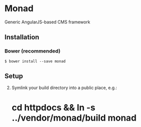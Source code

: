 # Monad
Generic AngularJS-based CMS framework

## Installation

### Bower (recommended)
`$ bower install --save monad`

## Setup

2. Symlink your build directory into a public place, e.g.:
    # cd httpdocs && ln -s ../vendor/monad/build monad
